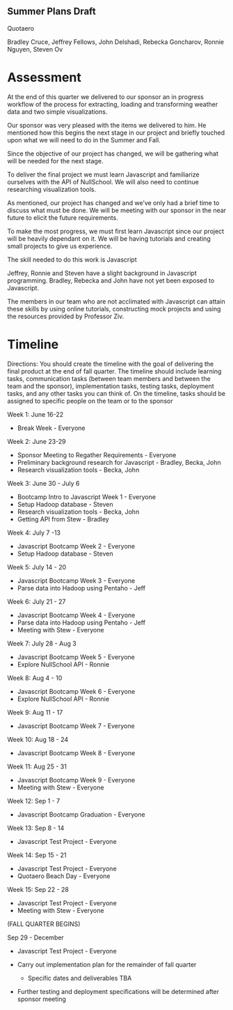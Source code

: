 ## Summer Plans Draft

Quotaero

Bradley Cruce, Jeffrey Fellows, John Delshadi, Rebecka Goncharov, Ronnie Nguyen, Steven Ov

# Assessment 

At the end of this quarter we delivered to our sponsor an in progress workflow of the process for extracting, loading and transforming weather data and two simple visualizations. 

Our sponsor was very pleased with the items we delivered to him. He mentioned how this begins the next stage in our project and briefly touched upon what we will need to do in the Summer and Fall.

Since the objective of our project has changed, we will be gathering what will be needed for the next stage.

To deliver the final project we must learn Javascript and familiarize ourselves with the API of NullSchool. We will also need to continue researching visualization tools.

As mentioned, our project has changed and we’ve only had a brief time to discuss what must be done. We will be meeting with our sponsor in the near future to elicit the future requirements.

To make the most progress, we must first learn Javascript since our project will be heavily dependant on it. We will be having tutorials and creating small projects to give us experience.

The skill needed to do this work is Javascript

Jeffrey, Ronnie and Steven have a slight background in Javascript programming. Bradley, Rebecka and John have not yet been exposed to Javascript.

The members in our team who are not acclimated with Javascript can attain these skills by using online tutorials, constructing mock projects and using the resources provided by Professor Ziv.  


# Timeline



Directions: You should create the timeline with the goal of delivering the final product at the end of fall quarter. The timeline should include learning tasks, communication tasks (between team members and between the team and the sponsor), implementation tasks, testing tasks, deployment tasks, and any other tasks you can think of. On the timeline, tasks should be assigned to specific people on the team or to the sponsor

Week 1:
June 16-22
+ Break Week - Everyone

Week 2:
June 23-29
+ Sponsor Meeting to Regather Requirements - Everyone
+ Preliminary background research for Javascript - Bradley, Becka, John
+ Research visualization tools - Becka, John

Week 3:
June 30 - July 6
+ Bootcamp Intro to Javascript Week 1 - Everyone
+ Setup Hadoop database - Steven
+ Research visualization tools - Becka, John
+ Getting API from Stew - Bradley 

Week 4:
July 7 -13
+ Javascript Bootcamp Week 2 - Everyone
+ Setup Hadoop database - Steven

Week 5:
July 14 - 20
+ Javascript Bootcamp Week 3 - Everyone
+ Parse data into Hadoop using Pentaho - Jeff

Week 6: 
July 21 - 27
+ Javascript Bootcamp Week 4 - Everyone
+ Parse data into Hadoop using Pentaho - Jeff
+ Meeting with Stew - Everyone

Week 7:
July 28 - Aug 3
+ Javascript Bootcamp Week 5 - Everyone
+ Explore NullSchool API - Ronnie 

Week 8: 
Aug 4 - 10
+ Javascript Bootcamp Week 6 - Everyone
+ Explore NullSchool API - Ronnie

Week 9: 
Aug 11 - 17
+ Javascript Bootcamp Week 7 - Everyone

Week 10:
Aug 18 - 24
+ Javascript Bootcamp Week 8 - Everyone

Week 11:
Aug 25 - 31
+ Javascript Bootcamp Week 9 - Everyone
+ Meeting with Stew - Everyone

Week 12:
Sep 1 - 7
+ Javascript Bootcamp Graduation - Everyone

Week 13: 
Sep 8 - 14
+ Javascript Test Project  - Everyone

Week 14: 
Sep 15 - 21
+ Javascript Test Project  - Everyone
+ Quotaero Beach Day - Everyone

Week 15: 
Sep 22 - 28
+ Javascript Test Project  - Everyone
+ Meeting with Stew  - Everyone

(FALL QUARTER BEGINS)

Sep 29 - December
+ Javascript Test Project  - Everyone
+ Carry out implementation plan for the remainder of fall quarter
	+ Specific dates and deliverables TBA

+ Further testing and deployment specifications will be determined after sponsor meeting
